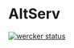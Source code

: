 AltServ
=======

[![wercker status](https://app.wercker.com/status/0a316b03ffae22ac06fa5e197439123e/m "wercker status")](https://app.wercker.com/project/bykey/0a316b03ffae22ac06fa5e197439123e)
